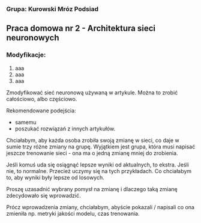### Grupa: Kurowski Mróz Podsiad

## Praca domowa nr 2 - Architektura sieci neuronowych

### Modyfikacje:

1. aaa
2. aaa
3. aaa

Zmodyfikować sieć neuronową używaną w artykule. Można to zrobić całościowo, albo częściowo.

Rekomendowane podejścia:
- samemu
- poszukać rozwiązań z innych artykułów.

Chciałabym, aby każda osoba zrobiła swoją zmianę w sieci, co daje w sumie trzy różne zmiany na grupę. Wyjątkiem jest grupa, która musi napisać jeszcze trenowanie sieci - ona ma o jedną zmianę mniej do zrobienia.

Jeśli komuś uda się osiągnąć lepsze wyniki od aktualnych, to ekstra. Jeśli nie, to normalne. Przecież uczymy się na tych przykładach. Co chciałabym to, aby wyniki były lepsze od losowych.

Proszę uzasadnić wybrany pomysł na zmianę i dlaczego taką zmianę zdecydowało się wprowadzić.

Prócz wprowadzenia zmiany, chciałabym, abyście pokazali / napisali co ona zmieniła np. metryki jakości modelu, czas trenowania.
